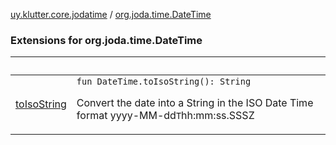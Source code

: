 [uy.klutter.core.jodatime](../index.md) / [org.joda.time.DateTime](.)


### Extensions for org.joda.time.DateTime

|&nbsp;|&nbsp;|
|---|---|
| [toIsoString](to-iso-string.md) | `fun DateTime.toIsoString(): String`<p>Convert the date into a String in the ISO Date Time format yyyy-MM-dd`T`hh:mm:ss.SSSZ</p> |

